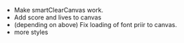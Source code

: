 * Make smartClearCanvas work.
* Add score and lives to canvas
* (depending on above) Fix loading of font priir to canvas.
* more styles